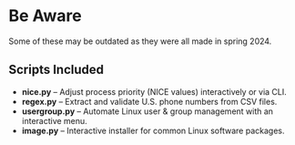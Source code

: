 # Be Aware
Some of these may be outdated as they were all made in spring 2024.
## Scripts Included

- **nice.py** – Adjust process priority (NICE values) interactively or via CLI.
- **regex.py** – Extract and validate U.S. phone numbers from CSV files.
- **usergroup.py** – Automate Linux user & group management with an interactive menu.
- **image.py** – Interactive installer for common Linux software packages.
